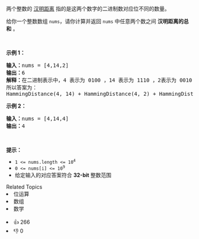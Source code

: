 <p>两个整数的&nbsp;<a href="https://baike.baidu.com/item/%E6%B1%89%E6%98%8E%E8%B7%9D%E7%A6%BB/475174?fr=aladdin">汉明距离</a> 指的是这两个数字的二进制数对应位不同的数量。</p>

<p>给你一个整数数组 <code>nums</code>，请你计算并返回 <code>nums</code> 中任意两个数之间 <strong>汉明距离的总和</strong> 。</p>

<p>&nbsp;</p>

<p><strong>示例 1：</strong></p>

<pre>
<strong>输入：</strong>nums = [4,14,2]
<strong>输出：</strong>6
<strong>解释：</strong>在二进制表示中，4 表示为 0100 ，14 表示为 1110 ，2表示为 0010 。（这样表示是为了体现后四位之间关系）
所以答案为：
HammingDistance(4, 14) + HammingDistance(4, 2) + HammingDistance(14, 2) = 2 + 2 + 2 = 6
</pre>

<p><strong>示例 2：</strong></p>

<pre>
<strong>输入：</strong>nums = [4,14,4]
<strong>输出：</strong>4
</pre>

<p>&nbsp;</p>

<p><strong>提示：</strong></p>

<ul> 
 <li><code>1 &lt;= nums.length &lt;= 10<sup>4</sup></code></li> 
 <li><code>0 &lt;= nums[i] &lt;= 10<sup>9</sup></code></li> 
 <li>给定输入的对应答案符合 <strong>32-bit</strong> 整数范围</li> 
</ul>

<div><div>Related Topics</div><div><li>位运算</li><li>数组</li><li>数学</li></div></div><br><div><li>👍 266</li><li>👎 0</li></div>